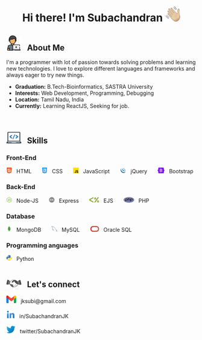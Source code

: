 <h1 align='center'> Hi there! I'm Subachandran <img src='Images/handWave.png' width='40px'> </h1>

<h2><img src='Images/aboutmeLogo.png' width='40px'> &nbsp;  About Me</h2>

 I'm a programmer with lot of passion towards solving problems and learning new technologies. I love to explore different languages and frameworks and always eager to try new things.
 
 - <b>Graduation:</b> B.Tech-Bioinformatics, SASTRA University
 - <b>Interests:</b> Web Development, Programming, Debugging
 - <b>Location:</b> Tamil Nadu, India
 - <b>Currently:</b> Learning ReactJS, Seeking for job.
<br>
<h2><img src='Images/skillLogo.png' width='40px'> &nbsp; Skills </h2>

<h3> Front-End </h3>
<div valign='center'>
  <img src='Images/html.png' height='15px'> &nbsp; HTML 
&nbsp; &nbsp; &nbsp;
  <img src='Images/css.png' height='15px'> &nbsp; CSS 
&nbsp; &nbsp; &nbsp;
  <img src='Images/js.png' height='15px'> &nbsp; JavaScript 
&nbsp; &nbsp; &nbsp;
  <img src='Images/jquery.png' height='15px'> &nbsp; jQuery 
&nbsp; &nbsp; &nbsp;
  <img src='Images/bootstrap.png' height='15px'> &nbsp; Bootstrap 
</div>

<h3> Back-End </h3>
<div>
  <img src='Images/nodejs.png' height='15px'> &nbsp; Node-JS 
&nbsp; &nbsp; &nbsp;
  <img src='Images/express.png' height='15px'> &nbsp; Express
&nbsp; &nbsp; &nbsp;
  <img src='Images/ejs.png' height='15px'> &nbsp; EJS
&nbsp; &nbsp; &nbsp;
  <img src='Images/php.png' height='15px'> &nbsp; PHP
</div>

<h3> Database </h3>
<div>
  <img src='Images/mongodb.png' height='15px'> &nbsp; MongoDB 
&nbsp; &nbsp; &nbsp;
  <img src='Images/mysql.png' height='15px'> &nbsp; MySQL
&nbsp; &nbsp; &nbsp;
  <img src='Images/oracle.png' height='15px'> &nbsp; Oracle SQL
</div>

<h3> Programming anguages </h3>
<div>
<img src='Images/python.png' height='15px'> &nbsp; Python 
</div>

<br>
<h2> <img src='Images/handShake.png' width='40px'> &nbsp; Let's connect</h2>
<p>
<img src='Images/gmail.png' height='20px'> &nbsp;  jksubi@gmail.com
<br><br>
<img src='Images/linkedin.png' height='20px'> &nbsp;  in/SubachandranJK
<br><br> 
<img src='Images/twitter.png' height='20px'> &nbsp;  twitter/SubachandranJK
</p>
